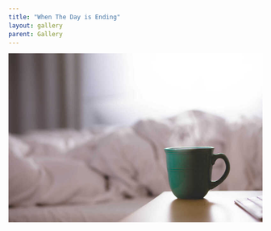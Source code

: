 ```yaml
---
title: "When The Day is Ending"
layout: gallery
parent: Gallery
---
```

![Person](/assets/img/12.jpg)
